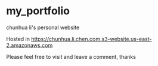 # my_portfolio
chunhua li's personal website

Hosted in https://chunhua.li.chen.com.s3-website.us-east-2.amazonaws.com

Please feel free to visit and leave a comment, thanks
